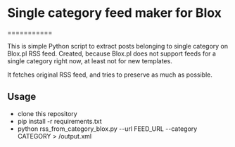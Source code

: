 # Single category feed maker for Blox
===========

This is simple Python script to extract posts belonging to single category on
Blox.pl RSS feed. Created, because Blox.pl does not support feeds for a single
category right now, at least not for new templates.

It fetches original RSS feed, and tries to preserve as much as possible.

Usage
---------
* clone this repository
* pip install -r requirements.txt
* python rss_from_category_blox.py --url FEED_URL --category CATEGORY  > /output.xml
